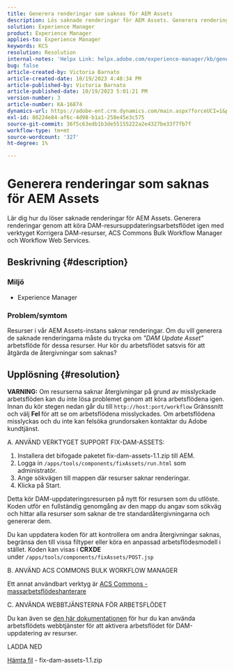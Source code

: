 ```yaml
---
title: Generera renderingar som saknas för AEM Assets
description: Lös saknade renderingar för AEM Assets. Generera renderingar med verktyget Korrigera kameraresurser, ACS Commons Bulk Workflow Manager och Workflow Web services.
solution: Experience Manager
product: Experience Manager
applies-to: Experience Manager
keywords: KCS
resolution: Resolution
internal-notes: 'Helpx Link: helpx.adobe.com/experience-manager/kb/generating-the-missing-renditions-for-aem-assets.html'
bug: false
article-created-by: Victoria Barnato
article-created-date: 10/19/2023 4:48:34 PM
article-published-by: Victoria Barnato
article-published-date: 10/19/2023 5:01:21 PM
version-number: 3
article-number: KA-16874
dynamics-url: https://adobe-ent.crm.dynamics.com/main.aspx?forceUCI=1&pagetype=entityrecord&etn=knowledgearticle&id=b44dac56-9f6e-ee11-8df0-6045bd006793
exl-id: 86224e84-af6c-4d98-b1a1-258e45e3c575
source-git-commit: 36f5c63edb1b3de55155222a2e4327be33f7fb7f
workflow-type: tm+mt
source-wordcount: '327'
ht-degree: 1%

---
```


# Generera renderingar som saknas för AEM Assets


Lär dig hur du löser saknade renderingar för AEM Assets. Generera renderingar genom att köra DAM-resursuppdateringsarbetsflödet igen med verktyget Korrigera DAM-resurser, ACS Commons Bulk Workflow Manager och Workflow Web Services.

## Beskrivning {#description}


### <b>Miljö</b>

- Experience Manager




### <b>Problem/symtom</b>

Resurser i vår AEM Assets-instans saknar renderingar. Om du vill generera de saknade renderingarna måste du trycka om *&quot;DAM Update Asset&quot;* arbetsflöde för dessa resurser. Hur kör du arbetsflödet satsvis för att åtgärda de återgivningar som saknas?


## Upplösning {#resolution}


<b>VARNING:</b> Om resurserna saknar återgivningar på grund av misslyckade arbetsflöden kan du inte lösa problemet genom att köra arbetsflödena igen. Innan du kör stegen nedan går du till `http://host:port/workflow` Gränssnitt och välj <b>Fel </b>för att se om arbetsflödena misslyckades. Om arbetsflödena misslyckas och du inte kan felsöka grundorsaken kontaktar du Adobe kundtjänst.

A. ANVÄND VERKTYGET SUPPORT FIX-DAM-ASSETS:

1. Installera det bifogade paketet fix-dam-assets-1.1.zip till AEM.
2. Logga in `/apps/tools/components/fixAssets/run.html` som administratör.
3. Ange sökvägen till mappen där resurser saknar renderingar.
4. Klicka på Start.


Detta kör DAM-uppdateringsresursen på nytt för resursen som du utlöste. Koden utför en fullständig genomgång av den mapp du angav som sökväg och hittar alla resurser som saknar de tre standardåtergivningarna och genererar dem.

Du kan uppdatera koden för att kontrollera om andra återgivningar saknas, begränsa den till vissa filtyper eller köra en anpassad arbetsflödesmodell i stället. Koden kan visas i <b>CRXDE </b>under `/apps/tools/components/fixAssets/POST.jsp`



B. ANVÄND ACS COMMONS BULK WORKFLOW MANAGER

Ett annat användbart verktyg är [ACS Commons - massarbetsflödeshanterare](https://adobe-consulting-services.github.io/acs-aem-commons/features/bulk-workflow-manager/index.html)



C. ANVÄNDA WEBBTJÄNSTERNA FÖR ARBETSFLÖDET

Du kan även se [den här dokumentationen](https://helpx.adobe.com/experience-manager/6-2/sites/developing/using/wf-program-interaction.html#Creating,%20Reading%20or%20Deleting%20Workflow%20Models) för hur du kan använda arbetsflödets webbtjänster för att aktivera arbetsflödet för DAM-uppdatering av resurser.

LADDA NED

[Hämta fil](https://helpx.adobe.com/content/dam/help/en/experience-manager/kb/generating-the-missing-renditions-for-aem-assets/_jcr_content/main-pars/download_section/download-1/fix-dam-assets-11.zip "fix-dam-assets-1.1.zip") - fix-dam-assets-1.1.zip

